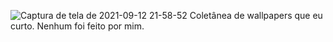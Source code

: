 ![Captura de tela de 2021-09-12 21-58-52](https://user-images.githubusercontent.com/90172365/133009640-7d5ccc01-130f-4547-a523-1897f2a8571c.png)
Coletânea de wallpapers que eu curto. Nenhum foi feito por mim.

